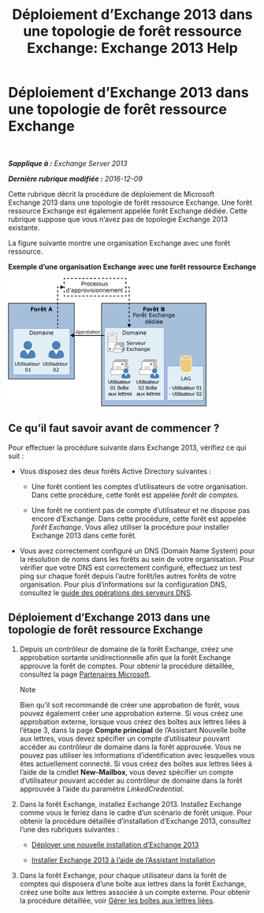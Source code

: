 ﻿---
title: 'Déploiement d’Exchange 2013 dans une topologie de forêt ressource Exchange: Exchange 2013 Help'
TOCTitle: Déploiement d’Exchange 2013 dans une topologie de forêt ressource Exchange
ms:assetid: 537a7b2b-d002-40a6-84ae-fd02635f9e23
ms:mtpsurl: https://technet.microsoft.com/fr-fr/library/Aa998031(v=EXCHG.150)
ms:contentKeyID: 51407186
ms.date: 04/24/2018
mtps_version: v=EXCHG.150
ms.translationtype: HT
---

# Déploiement d’Exchange 2013 dans une topologie de forêt ressource Exchange

 

_**Sapplique à :** Exchange Server 2013_

_**Dernière rubrique modifiée :** 2016-12-09_

Cette rubrique décrit la procédure de déploiement de Microsoft Exchange 2013 dans une topologie de forêt ressource Exchange. Une forêt ressource Exchange est également appelée forêt Exchange dédiée. Cette rubrique suppose que vous n’avez pas de topologie Exchange 2013 existante.

La figure suivante montre une organisation Exchange avec une forêt ressource.

**Exemple d’une organisation Exchange avec une forêt ressource Exchange**

![Organisation Exchange complexe avec forêt de ressources](images/Aa998031.706725cf-e520-4b89-a275-acd8fb58943a(EXCHG.150).gif "Organisation Exchange complexe avec forêt de ressources")

## Ce qu’il faut savoir avant de commencer ?

Pour effectuer la procédure suivante dans Exchange 2013, vérifiez ce qui suit :

  - Vous disposez des deux forêts Active Directory suivantes :
    
      - Une forêt contient les comptes d’utilisateurs de votre organisation. Dans cette procédure, cette forêt est appelée *forêt de comptes*.
    
      - Une forêt ne contient pas de compte d’utilisateur et ne dispose pas encore d’Exchange. Dans cette procédure, cette forêt est appelée *forêt Exchange*. Vous allez utiliser la procédure pour installer Exchange 2013 dans cette forêt.

  - Vous avez correctement configuré un DNS (Domain Name System) pour la résolution de noms dans les forêts au sein de votre organisation. Pour vérifier que votre DNS est correctement configuré, effectuez un test ping sur chaque forêt depuis l’autre forêt/les autres forêts de votre organisation. Pour plus d’informations sur la configuration DNS, consultez le [guide des opérations des serveurs DNS](https://go.microsoft.com/fwlink/p/?linkid=282295).

## Déploiement d’Exchange 2013 dans une topologie de forêt ressource Exchange

1.  Depuis un contrôleur de domaine de la forêt Exchange, créez une approbation sortante unidirectionnelle afin que la forêt Exchange approuve la forêt de comptes. Pour obtenir la procédure détaillée, consultez la page [Partenaires Microsoft](https://go.microsoft.com/fwlink/p/?linkid=69130).
    
    > [!NOTE]
    > Bien qu’il soit recommandé de créer une approbation de forêt, vous pouvez également créer une approbation externe. Si vous créez une approbation externe, lorsque vous créez des boîtes aux lettres liées à l’étape 3, dans la page <strong>Compte principal</strong> de l’Assistant Nouvelle boîte aux lettres, vous devez spécifier un compte d’utilisateur pouvant accéder au contrôleur de domaine dans la forêt approuvée. Vous ne pouvez pas utiliser les informations d’identification avec lesquelles vous êtes actuellement connecté. Si vous créez des boîtes aux lettres liées à l’aide de la cmdlet <strong>New-Mailbox</strong>, vous devez spécifier un compte d’utilisateur pouvant accéder au contrôleur de domaine dans la forêt approuvée à l’aide du paramètre <em>LinkedCredential</em>.


2.  Dans la forêt Exchange, installez Exchange 2013. Installez Exchange comme vous le feriez dans le cadre d’un scénario de forêt unique. Pour obtenir la procédure détaillée d’installation d’Exchange 2013, consultez l’une des rubriques suivantes :
    
      - [Déployer une nouvelle installation d’Exchange 2013](deploy-a-new-installation-of-exchange-2013-exchange-2013-help.md)
    
      - [Installer Exchange 2013 à l’aide de l’Assistant Installation](install-exchange-2013-using-the-setup-wizard-exchange-2013-help.md)

3.  Dans la forêt Exchange, pour chaque utilisateur dans la forêt de comptes qui disposera d’une boîte aux lettres dans la forêt Exchange, créez une boîte aux lettres associée à un compte externe. Pour obtenir la procédure détaillée, voir [Gérer les boîtes aux lettres liées](manage-linked-mailboxes-exchange-2013-help.md).

